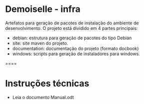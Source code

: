 Demoiselle - infra
=====

Artefatos para geração de pacotes de instalação do ambiente de desenvolvimento.
O projeto está dividido em 4 partes principais:
- debian: estrutura para geração de pacotes do tipo Debian
- site: site maven do projeto.
- documentation: documentação do projeto (formato docbook)
- windows: scripts para geração de instaladores para windows.


====

Instruções técnicas
====

- Leia o documento Manual.odt
